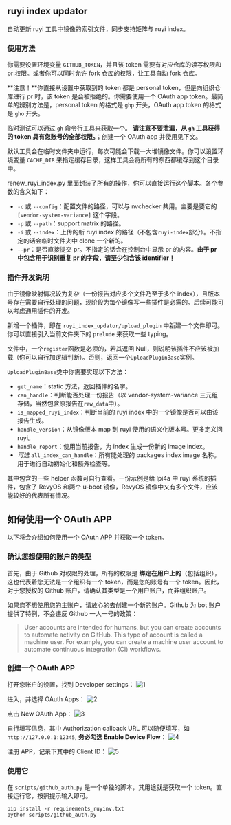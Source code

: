 ## ruyi index updator

自动更新 ruyi 工具中镜像的索引文件，同步支持矩阵与 ruyi index。

### 使用方法

你需要设置环境变量 `GITHUB_TOKEN`，并且该 token 需要有对应仓库的读写权限和 pr 权限。或者你可以同时允许 fork 仓库的权限，让工具自动 fork 仓库。

**注意！**你直接从设置中获取到的 token 都是 personal token，但是向组织仓库进行 pr 时，该 token 是会被拒绝的。你需要使用一个 OAuth app token。最简单的辨别方法是，personal token 的格式是 `ghp` 开头，OAuth app token 的格式是 `gho` 开头。

临时测试可以通过 `gh` 命令行工具来获取一个。 **请注意不要泄漏，从 `gh` 工具获得的 token 具有您账号的全部权限。**；创建一个 OAuth app 并使用见下文。

默认工具会在临时文件夹中运行，每次可能会下载一大堆镜像文件。你可以设置环境变量 `CACHE_DIR` 来指定缓存目录，这样工具会将所有的东西都缓存到这个目录中。

renew_ruyi_index.py 里面封装了所有的操作，你可以直接运行这个脚本。各个参数的含义如下：
- `-c` 或 `--config`：配置文件的路径，可以与 nvchecker 共用。主要是要它的 `[vendor-system-variance]` 这个字段。
- `-p` 或 `--path`：support matrix 的路径。
- `-i` 或 `--index`：上传的新 ruyi index 的路径（不包含`ruyi-index`部分）。不指定的话会临时文件夹中 clone 一个新的。
- `--pr`：是否直接提交 pr。不指定的话会在控制台中显示 pr 的内容。**由于 pr 中包含用于识别重复 pr 的字段，请至少包含该 identifier！**

### 插件开发说明

由于镜像映射情况较为复杂（一份报告对应多个文件乃至于多个 index），且版本号存在需要自行处理的问题，现阶段为每个镜像写一些插件是必需的。后续可能可以考虑通用插件的开发。

新增一个插件，即在 `ruyi_index_updator/upload_plugin` 中新建一个文件即可。你可以直接引入当前文件夹下的 `prelude` 来获取一些 typing。

文件中，一个`register`函数是必须的，若其返回 Null，则说明该插件不应该被加载（你可以自行加逻辑判断）。否则，返回一个`UploadPluginBase`实例。

`UploadPluginBase`类中你需要实现以下方法：
- `get_name`：static 方法，返回插件的名字。
- `can_handle`：判断能否处理一份报告（以 vendor-system-variance 三元组存储，当然包含原报告在`raw_data`中）。
- `is_mapped_ruyi_index`：判断当前的 ruyi index 中的一个镜像是否可以由该报告生成。
- `handle_version`：从镜像版本 map 到 ruyi 使用的语义化版本号。更多定义问 ruyi。
- `handle_report`：使用当前报告，为 index 生成一份新的 image index。
- *可选* `all_index_can_handle`：所有能处理的 packages index image 名称。用于进行自动初始化和额外检查等。

其中包含的一些 helper 函数可自行查看。一份示例是给 lpi4a 中 ruyi 系统的插件，包含了 RevyOS 和两个 u-boot 镜像，RevyOS 镜像中又有多个文件，应该能较好的代表所有情况。

## 如何使用一个 OAuth APP

以下将会介绍如何使用一个 OAuth APP 并获取一个 token。

### 确认您想使用的账户的类型

首先，由于 Github 对权限的处理，所有的权限是 **绑定在用户上的**（包括组织），这也代表着您无法是一个组织有一个 token，而是您的账号有一个 token。因此，对于您授权的 Github 账户，请确认其类型是一个用户账户，而非组织账户。

如果您不想使用您的主账户，请放心的去创建一个新的账户。Github 为 bot 账户提供了特例，不会违反 Github 一人一号的政策：
> User accounts are intended for humans, but you can create accounts to automate activity on GitHub. This type of account is called a machine user. For example, you can create a machine user account to automate continuous integration (CI) workflows.

### 创建一个 OAuth APP

打开您账户的设置，找到 Developer settings：
![1](img/1.png)

进入，并选择 OAuth Apps：
![2](img/2.png)

点击 New OAuth App：
![3](img/3.png)

自行填写信息，其中 Authorization callback URL 可以随便填写，如
 `http://127.0.0.1:12345`, **务必勾选 Enable Device Flow**：
![4](img/4.png)

注册 APP，记录下其中的 Client ID：
![5](img/5.png)

### 使用它

在 `scripts/github_auth.py` 是一个单独的脚本，其用途就是获取一个 token。直接运行它，按照提示输入即可。
```shell
pip install -r requirements_ruyinv.txt
python scripts/github_auth.py
```
